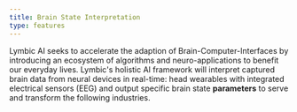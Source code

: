 ```yaml
---
title: Brain State Interpretation
type: features
---
```


Lymbic AI seeks to accelerate the adaption of Brain-Computer-Interfaces by introducing an ecosystem of algorithms and neuro-applications to benefit our everyday lives. Lymbic's holistic AI framework will interpret captured brain data from neural devices in real-time: head wearables with integrated electrical sensors (EEG) and output specific brain state **parameters** to serve and transform the following industries.